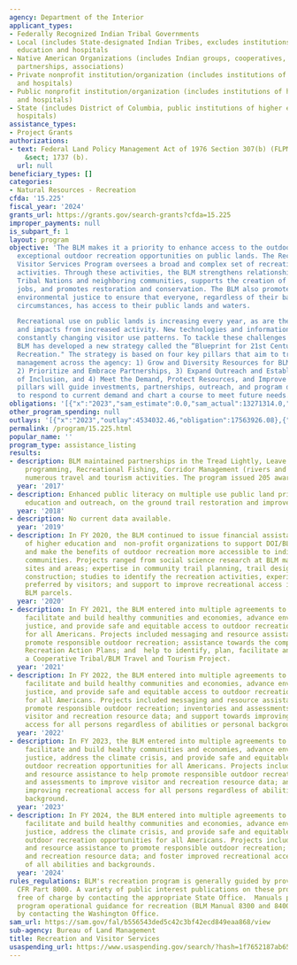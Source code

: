 ```yaml
---
agency: Department of the Interior
applicant_types:
- Federally Recognized Indian Tribal Governments
- Local (includes State-designated Indian Tribes, excludes institutions of higher
  education and hospitals
- Native American Organizations (includes Indian groups, cooperatives, corporations,
  partnerships, associations)
- Private nonprofit institution/organization (includes institutions of higher education
  and hospitals)
- Public nonprofit institution/organization (includes institutions of higher education
  and hospitals)
- State (includes District of Columbia, public institutions of higher education and
  hospitals)
assistance_types:
- Project Grants
authorizations:
- text: Federal Land Policy Management Act of 1976 Section 307(b) (FLPMA) 43 U.S.C.
    &sect; 1737 (b).
  url: null
beneficiary_types: []
categories:
- Natural Resources - Recreation
cfda: '15.225'
fiscal_year: '2024'
grants_url: https://grants.gov/search-grants?cfda=15.225
improper_payments: null
is_subpart_f: 1
layout: program
objective: 'The BLM makes it a priority to enhance access to the outdoors and to promote
  exceptional outdoor recreation opportunities on public lands. The Recreation and
  Visitor Services Program oversees a broad and complex set of recreation-related
  activities. Through these activities, the BLM strengthens relationships with sovereign
  Tribal Nations and neighboring communities, supports the creation of recreation-related
  jobs, and promotes restoration and conservation. The BLM also promotes equity and
  environmental justice to ensure that everyone, regardless of their background or
  circumstances, has access to their public lands and waters.

  Recreational use on public lands is increasing every year, as are the challenges
  and impacts from increased activity. New technologies and information sharing are
  constantly changing visitor use patterns. To tackle these challenges head-on, the
  BLM has developed a new strategy called the “Blueprint for 21st Century Outdoor
  Recreation." The strategy is based on four key pillars that aim to transform recreation
  management across the agency: 1) Grow and Diversity Resources for BLM Recreation,
  2) Prioritize and Embrace Partnerships, 3) Expand Outreach and Establish a Culture
  of Inclusion, and 4) Meet the Demand, Protect Resources, and Improve Access. These
  pillars will guide investments, partnerships, outreach, and program development
  to respond to current demand and chart a course to meet future needs.'
obligations: '[{"x":"2023","sam_estimate":0.0,"sam_actual":13271314.0,"usa_spending_actual":13121944.92},{"x":"2024","sam_estimate":0.0,"sam_actual":18890054.0,"usa_spending_actual":18055804.35},{"x":"2025","sam_estimate":0.0,"sam_actual":15000000.0,"usa_spending_actual":191799.02}]'
other_program_spending: null
outlays: '[{"x":"2023","outlay":4534032.46,"obligation":17563926.08},{"x":"2024","outlay":920005.24,"obligation":2921144.14},{"x":"2025","outlay":0.0,"obligation":0.0}]'
permalink: /program/15.225.html
popular_name: ''
program_type: assistance_listing
results:
- description: BLM maintained partnerships in the Tread Lightly, Leave No Trace, Interpretive
    programming, Recreational Fishing, Corridor Management (rivers and trails) and
    numerous travel and tourism activities. The program issued 205 awards.
  year: '2017'
- description: Enhanced public literacy on multiple use public land principles through
    education and outreach, on the ground trail restoration and improvements.
  year: '2018'
- description: No current data available.
  year: '2019'
- description: In FY 2020, the BLM continued to issue financial assistance to institutions
    of higher education and  non-profit organizations to support DOI/BLM priorities
    and make the benefits of outdoor recreation more accessible to individuals and
    communities. Projects ranged from social science research at BLM managed recreation
    sites and areas; expertise in community trail planning, trail design, layout and
    construction; studies to identify the recreation activities, experiences and benefits
    preferred by visitors; and support to improve recreational access into land locked
    BLM parcels.
  year: '2020'
- description: In FY 2021, the BLM entered into multiple agreements to encourage,
    facilitate and build healthy communities and economies, advance environmental
    justice, and provide safe and equitable access to outdoor recreation opportunities
    for all Americans. Projects included messaging and resource assistance to help
    promote responsible outdoor recreation; assistance towards the completion of Motorized
    Recreation Action Plans; and  help to identify, plan, facilitate and complete
    a Cooperative Tribal/BLM Travel and Tourism Project.
  year: '2021'
- description: In FY 2022, the BLM entered into multiple agreements to encourage,
    facilitate and build healthy communities and economies, advance environmental
    justice, and provide safe and equitable access to outdoor recreation opportunities
    for all Americans. Projects included messaging and resource assistance to help
    promote responsible outdoor recreation; inventories and assessments to improve
    visitor and recreation resource data; and support towards improving recreational
    access for all persons regardless of abilities or personal background.
  year: '2022'
- description: In FY 2023, the BLM entered into multiple agreements to encourage,
    facilitate and build healthy communities and economies, advance environmental
    justice, address the climate crisis, and provide safe and equitable access to
    outdoor recreation opportunities for all Americans. Projects included messaging
    and resource assistance to help promote responsible outdoor recreation; inventories
    and assessments to improve visitor and recreation resource data; and support towards
    improving recreational access for all persons regardless of abilities or personal
    background.
  year: '2023'
- description: In FY 2024, the BLM entered into multiple agreements to encourage,
    facilitate and build healthy communities and economies, advance environmental
    justice, address the climate crisis, and provide safe and equitable access to
    outdoor recreation opportunities for all Americans. Projects included messaging
    and resource assistance to promote responsible outdoor recreation; enhance visitor
    and recreation resource data; and foster improved recreational access for people
    of all abilities and backgrounds.
  year: '2024'
rules_regulations: BLM's recreation program is generally guided by provisions in 43
  CFR Part 8000. A variety of public interest publications on these programs are available
  free of charge by contacting the appropriate State Office.  Manuals providing basic
  program operational guidance for recreation (BLM Manual 8300 and 8400) may be obtained
  by contacting the Washington Office.
sam_url: https://sam.gov/fal/b556543ded5c42c3bf42ecd849eaa868/view
sub-agency: Bureau of Land Management
title: Recreation and Visitor Services
usaspending_url: https://www.usaspending.gov/search/?hash=1f7652187ab65192fe93203b1ca73dc9
---
```

